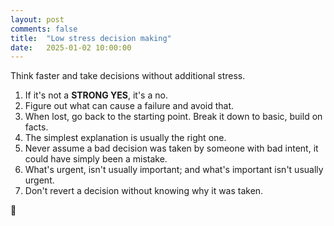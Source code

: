 ```yaml
---
layout: post
comments: false
title:  "Low stress decision making"
date:   2025-01-02 10:00:00
---
```


Think faster and take decisions without additional stress.

1. If it's not a **STRONG YES**, it's a no.
2. Figure out what can cause a failure and avoid that.
3. When lost, go back to the starting point. Break it down to basic, build on facts. 
4. The simplest explanation is usually the right one.
5. Never assume a bad decision was taken by someone with bad intent, it could have simply been a mistake.
6. What's urgent, isn't usually important; and what's important isn't usually urgent.
7. Don't revert a decision without knowing why it was taken.

👋
